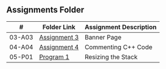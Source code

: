 ##  Assignments Folder

|   #   | Folder Link | Assignment Description |
| :---: | ----------- | ---------------------- |
|   03-A03    |    <a href="https://github.com/semeionj/3013-Algorithms-Semeion/tree/master/Assignments/A03 ">Assignment 3         |   Banner Page                     |
  |   04-A04    |    <a href="https://github.com/semeionj/3013-Algorithms-Semeion/tree/master/Assignments/A04 ">Assignment 4         |   Commenting C++ Code                     |
   |   05-P01    |    <a href="https://github.com/semeionj/3013-Algorithms-Semeion/tree/master/Assignments/P01 ">Program 1         |   Resizing the Stack                     |

